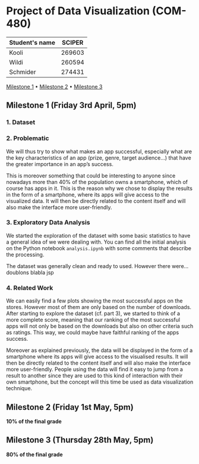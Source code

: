 # Project of Data Visualization (COM-480)

| Student's name | SCIPER |
| -------------- | ------ |
|     Kooli      | 269603 |
|     Wildi      | 260594 |
|     Schmider   | 274431 |

[Milestone 1](#milestone-1-friday-3rd-april-5pm) • [Milestone 2](#milestone-2-friday-1st-may-5pm) • [Milestone 3](#milestone-3-thursday-28th-may-5pm)

## Milestone 1 (Friday 3rd April, 5pm)

### 1. Dataset

### 2. Problematic
We will thus try to show what makes an app successful, especially what are the key characteristics of an app (prize, genre, target audience…) that have the greater importance in an app’s success.

This is moreover something that could be interesting to anyone since nowadays more than 40% of the population owns a smartphone, which of course has apps in it. This is the reason why we chose to display the results in the form of a smartphone, where its apps will give access to the visualized data. It will then be directly related to the content itself and will also make the interface more user-friendly.

### 3. Exploratory Data Analysis
We started the exploration of the dataset with some basic statistics to have a general idea of we were dealing with. You can find all the initial analysis on the Python notebook `analysis.ipynb` with some comments that describe the processing.

The dataset was generally clean and ready to used. However there were… doublons blabla jsp

### 4. Related Work
We can easily find a few plots showing the most successful apps on the stores. However most of them are only based on the number of downloads. After starting to explore the dataset (cf. part 3), we started to think of a more complete score, meaning that our ranking of the most successful apps will not only be based on the downloads but also on other criteria such as ratings. This way, we could maybe have faithful ranking of the apps success.

Moreover as explained previously, the data will be displayed in the form of a smartphone where its apps will give access to the visualised results. It will then be directly related to the content itself and will also make the interface more user-friendly. People using the data will find it easy to jump from a result to another since they are used to this kind of interaction with their own smartphone, but the concept will this time be used as data visualization technique.




## Milestone 2 (Friday 1st May, 5pm)

**10% of the final grade**




## Milestone 3 (Thursday 28th May, 5pm)

**80% of the final grade**


